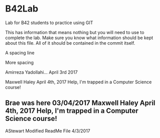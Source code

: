 # B42Lab
Lab for B42 students to practice using GIT

This has information that means nothing but you will need to use to complete the lab.
Make sure you know what information should be kept about this file. All of it should be contained in the commit itself. 

A spacing line

More spacing


Amirreza Yadollahi...
April 3rd 2017 

Maxwell Haley
April 4th, 2017
Help, I'm trapped in a Computer Science course!



Brae was here 03/04/2017 
Maxwell Haley April 4th, 2017 Help, I'm trapped in a Computer Science course!
--------------------------------------------------
AStewart Modified ReadMe File 4/3/2017
